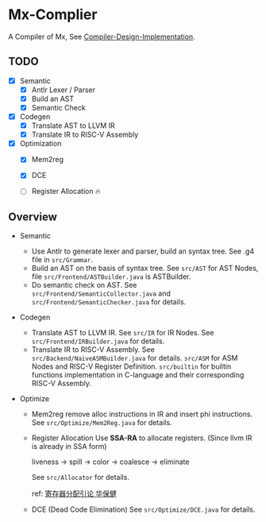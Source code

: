 # Mx-Complier

A Compiler of Mx, See [Compiler-Design-Implementation](https://github.com/ACMClassCourses/Compiler-Design-Implementation). 

## TODO

- [x] Semantic
    - [x] Antlr Lexer / Parser
    - [x] Build an AST
    - [x] Semantic Check
- [x] Codegen
    - [x] Translate AST to LLVM IR 
    - [x] Translate IR to RISC-V Assembly 
- [x] Optimization
    - [x] Mem2reg 
    - [x] DCE
    - [ ] Register Allocation 🔥


## Overview

- Semantic
    - Use Antlr to generate lexer and parser, build an syntax tree. 
        See .g4 file in `src/Grammar`.
    - Build an AST on the basis of syntax tree. 
        See `src/AST` for AST Nodes, file `src/Frontend/ASTBuilder.java` is ASTBuilder. 
    - Do semantic check on AST.
        See `src/Frontend/SemanticCollector.java` and `src/Frontend/SemanticChecker.java` for details.

- Codegen
    - Translate AST to LLVM IR. 
        See `src/IR` for IR Nodes. See `src/Frontend/IRBuilder.java` for details.
    - Translate IR to RISC-V Assembly. 
        See `src/Backend/NaiveASMBuilder.java` for details. `src/ASM` for ASM Nodes and RISC-V Register Definition. `src/builtin` for builtin functions implementation in C-language and their corresponding RISC-V Assembly.

- Optimize
    - Mem2reg
        remove alloc instructions in IR and insert phi instructions.
        See `src/Optimize/Mem2Reg.java` for details.

    - Register Allocation
        Use **SSA-RA** to allocate registers. (Since llvm IR is already in SSA form)

        liveness -> spill -> color -> coalesce -> eliminate

        See `src/Allocator` for details.

        ref: [寄存器分配引论 华保健](https://books.google.com.hk/books/about/%E5%AF%84%E5%AD%98%E5%99%A8%E5%88%86%E9%85%8D%E5%BC%95%E8%AE%BA.html?id=bPdOzwEACAAJ&redir_esc=y)

    - DCE (Dead Code Elimination)
        See `src/Optimize/DCE.java` for details.